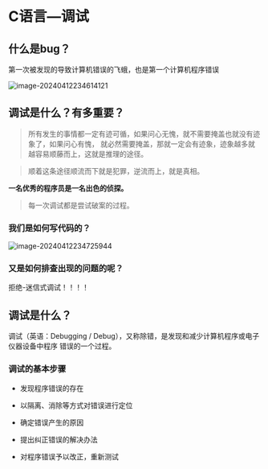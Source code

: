 # C语言—调试

## 什么是bug？

第一次被发现的导致计算机错误的飞蛾，也是第一个计算机程序错误

![image-20240412234614121](https://gitee.com/jason_pei/typora-bed/raw/master/image/202404122346343.png)

## 调试是什么？有多重要？ 

> 所有发生的事情都一定有迹可循，如果问心无愧，就不需要掩盖也就没有迹象了，如果问心有愧， 就必然需要掩盖，那就一定会有迹象，迹象越多就越容易顺藤而上，这就是推理的途径。 

> 顺着这条途径顺流而下就是犯罪，逆流而上，就是真相。 

**一名优秀的程序员是一名出色的侦探。** 

> 每一次调试都是尝试破案的过程。



### 我们是如何写代码的？

![image-20240412234725944](https://gitee.com/jason_pei/typora-bed/raw/master/image/202404122347018.png)

### 又是如何排查出现的问题的呢？

拒绝-迷信式调试！！！！

## 调试是什么？ 

调试（英语：Debugging / Debug），又称除错，是发现和减少计算机程序或电子仪器设备中程序 错误的一个过程。 

### 调试的基本步骤 

* 发现程序错误的存在 

* 以隔离、消除等方式对错误进行定位 

* 确定错误产生的原因 
* 提出纠正错误的解决办法
*  对程序错误予以改正，重新测试